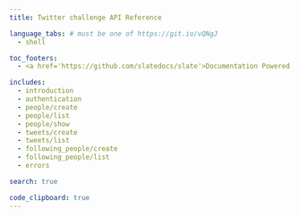 ```yaml
---
title: Twitter challenge API Reference

language_tabs: # must be one of https://git.io/vQNgJ
  - shell

toc_footers:
  - <a href='https://github.com/slatedocs/slate'>Documentation Powered by Slate</a>

includes:
  - introduction
  - authentication
  - people/create
  - people/list
  - people/show
  - tweets/create
  - tweets/list
  - following_people/create
  - following_people/list
  - errors

search: true

code_clipboard: true
---
```

